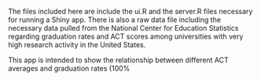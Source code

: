 The files included here are include the ui.R and the server.R files necessary for running a Shiny app. There is also a raw data file including the necessary data pulled from the National Center for Education Statistics regarding graduation rates and ACT scores among universities with very high research activity in the United States.

This app is intended to show the relationship between different ACT averages and graduation rates (100%

